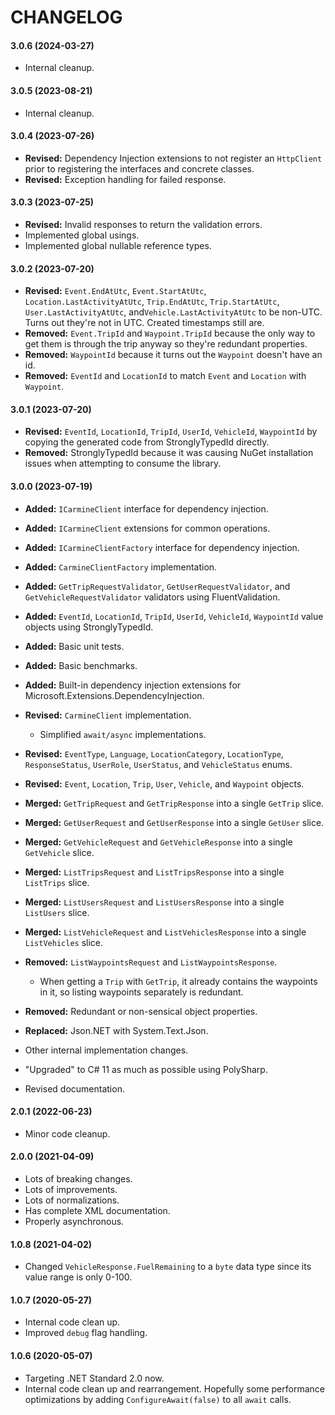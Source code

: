 # CHANGELOG

#### 3.0.6 (2024-03-27)

- Internal cleanup.

#### 3.0.5 (2023-08-21)

- Internal cleanup.

#### 3.0.4 (2023-07-26)

- **Revised:** Dependency Injection extensions to not register an `HttpClient` prior to registering the interfaces and concrete classes.
- **Revised:** Exception handling for failed response.

#### 3.0.3 (2023-07-25)

- **Revised:** Invalid responses to return the validation errors.
- Implemented global usings.
- Implemented global nullable reference types.

#### 3.0.2 (2023-07-20)

- **Revised:** `Event.EndAtUtc`, `Event.StartAtUtc`, `Location.LastActivityAtUtc`, `Trip.EndAtUtc`, `Trip.StartAtUtc`, `User.LastActivityAtUtc`, and`Vehicle.LastActivityAtUtc` to be non-UTC. Turns out they're not in UTC. Created timestamps still are.
- **Removed:** `Event.TripId` and `Waypoint.TripId` because the only way to get them is through the trip anyway so they're redundant properties.
- **Removed:** `WaypointId` because it turns out the `Waypoint` doesn't have an id.
- **Removed:** `EventId` and `LocationId` to match `Event` and `Location` with `Waypoint`.

#### 3.0.1 (2023-07-20)

- **Revised:** `EventId`, `LocationId`, `TripId`, `UserId`, `VehicleId`, `WaypointId` by copying the generated code from StronglyTypedId directly.
- **Removed:** StronglyTypedId because it was causing NuGet installation issues when attempting to consume the library.

#### 3.0.0 (2023-07-19)

- **Added:** `ICarmineClient` interface for dependency injection.
- **Added:** `ICarmineClient` extensions for common operations.
- **Added:** `ICarmineClientFactory` interface for dependency injection.
- **Added:** `CarmineClientFactory` implementation.
- **Added:** `GetTripRequestValidator`, `GetUserRequestValidator`, and `GetVehicleRequestValidator` validators using FluentValidation.
- **Added:** `EventId`, `LocationId`, `TripId`, `UserId`, `VehicleId`, `WaypointId` value objects using StronglyTypedId.
- **Added:** Basic unit tests.
- **Added:** Basic benchmarks.
- **Added:** Built-in dependency injection extensions for Microsoft.Extensions.DependencyInjection.
- **Revised:** `CarmineClient` implementation.
  - Simplified `await/async` implementations.

- **Revised:** `EventType`, `Language`, `LocationCategory`, `LocationType`, `ResponseStatus`, `UserRole`, `UserStatus`, and `VehicleStatus` enums.
- **Revised:** `Event`, `Location`, `Trip`, `User`, `Vehicle`, and `Waypoint` objects.
- **Merged:** `GetTripRequest` and `GetTripResponse` into a single `GetTrip` slice.
- **Merged:** `GetUserRequest` and `GetUserResponse` into a single `GetUser` slice.
- **Merged:** `GetVehicleRequest` and `GetVehicleResponse` into a single `GetVehicle` slice.
- **Merged:** `ListTripsRequest` and `ListTripsResponse` into a single `ListTrips` slice.
- **Merged:** `ListUsersRequest` and `ListUsersResponse` into a single `ListUsers` slice.
- **Merged:** `ListVehicleRequest` and `ListVehiclesResponse` into a single `ListVehicles` slice.
- **Removed:** `ListWaypointsRequest` and `ListWaypointsResponse`.
  - When getting a `Trip` with `GetTrip`, it already contains the waypoints in it, so listing waypoints separately is redundant.

- **Removed:** Redundant or non-sensical object properties.
- **Replaced:** Json.NET with System.Text.Json.
- Other internal implementation changes.
- "Upgraded" to C# 11 as much as possible using PolySharp.
- Revised documentation.

#### 2.0.1 (2022-06-23)

- Minor code cleanup.

#### 2.0.0 (2021-04-09)

- Lots of breaking changes.
- Lots of improvements.
- Lots of normalizations.
- Has complete XML documentation.
- Properly asynchronous.

#### 1.0.8 (2021-04-02)

- Changed `VehicleResponse.FuelRemaining` to a `byte` data type since its value range is only 0-100.

#### 1.0.7 (2020-05-27)

- Internal code clean up.
- Improved `debug` flag handling.

#### 1.0.6 (2020-05-07)

- Targeting .NET Standard 2.0 now.
- Internal code clean up and rearrangement. Hopefully some performance optimizations by adding `ConfigureAwait(false)` to all `await` calls.